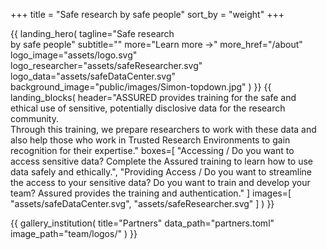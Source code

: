+++
title = "Safe research by safe people"
sort_by = "weight"
+++

{{
  landing_hero(
    tagline="Safe research<br>by safe people"
    subtitle=""
    more="Learn more &rarr;"
    more_href="/about"
    logo_image="assets/logo.svg"
    logo_researcher="assets/safeResearcher.svg"
    logo_data="assets/safeDataCenter.svg"
    background_image="public/images/Simon-topdown.jpg"
  )
}}
{{
  landing_blocks(
    header="ASSURED provides training for the safe and ethical use of sensitive, potentially disclosive data for the research community.<br>Through this training, we prepare researchers to work with these data and also help those who work in Trusted Research Environments to gain recognition for their expertise."
    boxes=[
      "Accessing / Do you want to access sensitive data? Complete the Assured training to learn how to use data safely and ethically.",
      "Providing Access / Do you want to streamline the access to your sensitive data? Do you want to train and develop your team? Assured provides the training and authentication."
    ]
    images=[
      "assets/safeDataCenter.svg",
      "assets/safeResearcher.svg"
    ]
  )
}}

{{
  gallery_institution(
    title="Partners"
    data_path="partners.toml"
    image_path="team/logos/"
  )
}}

